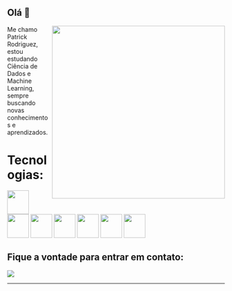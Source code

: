 ## Olá 👋

<img src="https://raw.githubusercontent.com/MicaelliMedeiros/micaellimedeiros/master/image/computer-illustration.png" min-width="400px" max-width="400px" width="400px" align="right">

<p align="left"> 
 Me chamo Patrick Rodriguez, estou estudando Ciência de Dados e Machine Learning, sempre buscando novas conhecimentos e aprendizados.
</p>

<p align="left">
 <h1>Tecnologias: </h1>
  <div class="container">
  <img src="https://icon.icepanel.io/Technology/svg/Python.svg" width="50" height="55" />
  <img src="https://icon.icepanel.io/Technology/svg/Pandas.svg" width="50" height="55"/>
  <img src="https://icon.icepanel.io/Technology/svg/Jupyter.svg" width="50" height="55" />
  <img src="https://icon.icepanel.io/Technology/svg/NumPy.svg" width="50" height="55" />
  <img src="https://icon.icepanel.io/Technology/svg/Python.svg" width="50" height="55" />
   <img src="https://icon.icepanel.io/Technology/svg/scikit-learn.svg" width="50" height="55" />
   <img src="https://icon.icepanel.io/Technology/svg/Visual-Studio-Code-%28VS-Code%29.svg" width="50" height="55" />
  </div>
</p>

<p align="left">
  <h2>Fique a vontade para entrar em contato:</h2>
</p>

<p align="left">
  <a href="https://www.linkedin.com/in/ptrktodev/" target="_blank">
       <img src="https://skillicons.dev/icons?i=linkedin" />
  </a>
</p>

<hr>

